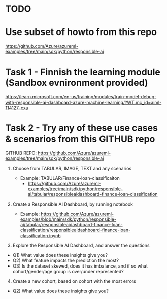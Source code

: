 # TODO

# Use subset of howto from this repo

https://github.com/Azure/azureml-examples/tree/main/sdk/python/responsible-ai


# Task 1 - Finnish the learning module (Sandbox evnironment provided)

https://learn.microsoft.com/en-us/training/modules/train-model-debug-with-responsible-ai-dashboard-azure-machine-learning/?WT.mc_id=aiml-114127-cxa

# Task 2 - Try any of these use cases & scenarios from this GITHUB repo

GITHUB REPO: https://github.com/Azure/azureml-examples/tree/main/sdk/python/responsible-ai

1) Choose from TABULAR, IMAGE, TEXT and any scenarios
    - Example: TABULAR/Finance-loan-classificaiton
        - https://github.com/Azure/azureml-examples/tree/main/sdk/python/responsible-ai/tabular/responsibleaidashboard-finance-loan-classification

2) Create a Responsible AI Dashboard, by running notebook
    - Example: https://github.com/Azure/azureml-examples/blob/main/sdk/python/responsible-ai/tabular/responsibleaidashboard-finance-loan-classification/responsibleaidashboard-finance-loan-classification.ipynb
3) Explore the Responsible AI Dashboard, and answer the questions
- Q1) What value does these insights give you?
- Q2) What feature impacts the prediction the most? 
- Q3) Is the dataset skewed, does it has imbalance, and if so what cohort/gender/age group is over/under represented?

4) Create a new cohort, based on cohort with the most errors
- Q2) What value does these insights give you?



